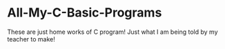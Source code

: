 # All-My-C-Basic-Programs
These are just home works of C program! Just what I am being told by my teacher to make!
